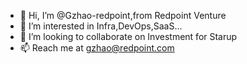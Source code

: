 - 👋 Hi, I’m @Gzhao-redpoint,from Redpoint Venture
- 👀 I’m interested in Infra,DevOps,SaaS...
- 💞️ I’m looking to collaborate on Investment for Starup
- 📫 Reach me at gzhao@redpoint.com
